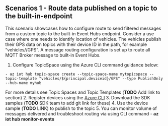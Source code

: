 ## Scenarios 1 - Route data published on a topic to the built-in-endpoint

This scenario showcases how to configure route to send filtered messages from a custom topic to the built-in Event Hubs endpoint. Consider a use case where one needs to identify location of vehicles. The vehicles publish their GPS data on topics with their device ID in the path, for example “vehicles/<VIN>/GPS”. A message routing configuration is set up to route all MQTT Broker message to built-in Event Hubs.  


1. Configure TopicSpace using the Azure CLI command guidance below: 
  ```azurecli
 - az iot hub topic-space create --topic-space-name mytopicspace --topic-template "vehicles/${principal.deviceid}/GPS" --type PublishOnly --hub-name myhub 
  ```
For more details see Topic Spaces and Topic Templates (**TODO** Add link to section)
2. Register devices using the [Azure CLI](https://docs.microsoft.com/cli/azure/iot/hub/device-identity?view=azure-cli-latest#az_iot_hub_device_identity_create) 
3. Download the SDK samples (**TODO** SDK team to add git link for these)
4. Use the device sample (**TODO** LINK) to publish to the topic 
5. You can monitor volume of messages delivered and troubleshoot routing via using CLI command - **az iot hub monitor-events**

 
